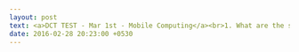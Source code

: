 ```yaml
---
layout: post
text: <a>DCT TEST - Mar 1st - Mobile Computing</a><br>1. What are the services offered by GSM? (2)<br>2. What are transparent and non- transparent bearers of GSM? (2)<br>3. GSM Architecture. (16) 
date: 2016-02-28 20:23:00 +0530
---
```

